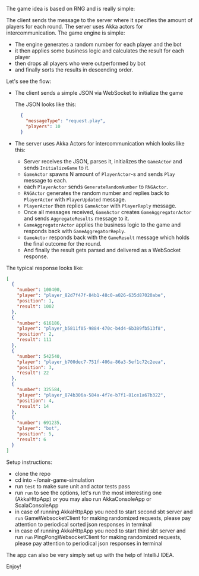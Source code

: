 The game idea is based on RNG and is really simple:

The client sends the message to the server where it specifies the amount of players for each round. The server uses Akka actors for intercommunication. The game engine is simple:
- The engine generates a random number for each player and the bot
- it then applies some business logic and calculates the result for each player
- then drops all players who were outperformed by bot
- and finally sorts the results in descending order.

Let's see the flow:

- The client sends a simple JSON via WebSocket to initialize the game
  
  The JSON looks like this:
  ```json
    {
      "messageType": "request.play",
      "players": 10
    }
  ```
  
- The server uses Akka Actors for intercommunication which looks like this:
  - Server receives the JSON, parses it, initializes the `GameActor` and sends `InitializeGame` to it.
  - `GameActor` spawns N amount of `PlayerActor`-s and sends `Play` message to each.
  - each `PlayerActor` sends `GenerateRandomNumber` to `RNGActor`.
  - `RNGActor` generates the random number and replies back to `PlayerActor` with `PlayerUpdated` message.
  - `PlayerActor` then replies `GameActor` with `PlayerReply` message.
  - Once all messages received, `GameActor` creates `GameAggregatorActor` and sends `AggregateResults` message to it.
  - `GameAggregatorActor` applies the business logic to the game and responds back with `GameAggregatorReply`.
  - `GameActor` responds back with the `GameResult` message which holds the final outcome for the round.
  - And finally the result gets parsed and delivered as a WebSocket response.

The typical response looks like:

```json
[
  {
    "number": 100400,
    "player": "player_82d7f47f-84b1-48c0-a026-635d87020abe",
    "position": 1,
    "result": 1002
  },
  {
    "number": 616186,
    "player": "player_b5811f05-9884-470c-b4d4-6b389fb513f8",
    "position": 2,
    "result": 111
  },
  {
    "number": 542540,
    "player": "player_b700dec7-751f-406a-86a3-5ef1c72c2eea",
    "position": 3,
    "result": 22
  },
  {
    "number": 325584,
    "player": "player_874b306a-584a-4f7e-b7f1-81ce1a67b322",
    "position": 4,
    "result": 14
  },
  {
    "number": 691235,
    "player": "bot",
    "position": 5,
    "result": 6
  }
]
```

Setup instructions:
  - clone the repo
  - cd into ~/onair-game-simulation
  - run `test` to make sure unit and actor tests pass
  - run `run` to see the options, let's run the most interesting one (AkkaHttpApp) or you may also run AkkaConsoleApp or ScalaConsoleApp
  - in case of running AkkaHttpApp you need to start second sbt server and `run` GameWebsocketClient for making randomized requests, please pay attention to periodical sorted json responses in terminal
  - in case of running AkkaHttpApp you need to start third sbt server and run `run` PingPongWebsocketClient for making randomized requests, please pay attention to periodical json responses in terminal

The app can also be very simply set up with the help of IntelliJ IDEA.

Enjoy!

